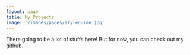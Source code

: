 ```yaml
---
layout: page
title: My Projects
image: '/images/pages/styleguide.jpg'
---
```


There going to be a lot of stuffs here! But for now, you can check out my [github](https://github.com/smalllicheng).